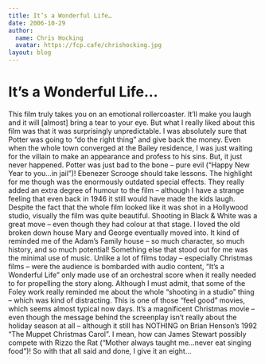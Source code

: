 ```yaml
---
title: It’s a Wonderful Life…
date: 2006-10-29
author:
  name: Chris Hocking
  avatar: https://fcp.cafe/chrishocking.jpg
layout: blog
---
```

# It’s a Wonderful Life…

This film truly takes you on an emotional rollercoaster. It’ll make you laugh and it will [almost] bring a tear to your eye. But what I really liked about this film was that it was surprisingly unpredictable. I was absolutely sure that Potter was going to “do the right thing” and give back the money. Even when the whole town converged at the Bailey residence, I was just waiting for the villain to make an appearance and profess to his sins. But, it just never happened. Potter was just bad to the bone – pure evil (“Happy New Year to you…in jail”)! Ebenezer Scrooge should take lessons. The highlight for me though was the enormously outdated special effects. They really added an extra degree of humour to the film – although I have a strange feeling that even back in 1946 it still would have made the kids laugh. Despite the fact that the whole film looked like it was shot in a Hollywood studio, visually the film was quite beautiful. Shooting in Black & White was a great move – even though they had colour at that stage. I loved the old broken down house Mary and George eventually moved into. It kind of reminded me of the Adam’s Family house – so much character, so much history, and so much potential! Something else that stood out for me was the minimal use of music. Unlike a lot of films today – especially Christmas films – were the audience is bombarded with audio content, “It’s a Wonderful Life” only made use of an orchestral score when it really needed to for propelling the story along. Although I must admit, that some of the Foley work really reminded me about the whole “shooting in a studio” thing – which was kind of distracting. This is one of those “feel good” movies, which seems almost typical now days. It’s a magnificent Christmas movie – even though the message behind the screenplay isn’t really about the holiday season at all – although it still has NOTHING on Brian Henson’s 1992 “The Muppet Christmas Carol”. I mean, how can James Stewart possibly compete with Rizzo the Rat (“Mother always taught me…never eat singing food”)! So with that all said and done, I give it an eight…